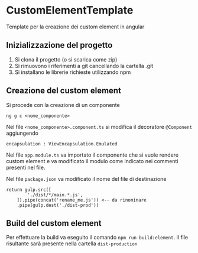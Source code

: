 # CustomElementTemplate

Template per la creazione dei custom element in angular

## Inizializzazione del progetto

1. Si clona il progetto (o si scarica come zip)
2. Si rimuovono i riferimenti a git cancellando la cartella .git
3. Si installano le librerie richieste utilizzando npm

## Creazione del custom element

Si procede con la creazione di un componente
```
ng g c <nome_componente>
```
Nel file `<nome_componente>.component.ts` si modifica il decoratore `@Component` aggiungendo
```
encapsulation : ViewEncapsulation.Emulated
```
Nel file `app.module.ts` va importato il componente che si vuole rendere custom element e va modificato il modulo come indicato nei commenti presenti nel file.

Nel file `package.json` va modificato il nome del file di destinazione
```
return gulp.src([
        './dist/*/main.*.js',
    ]).pipe(concat('rename_me.js')) <-- da rinominare
    .pipe(gulp.dest('./dist-prod'))
```
## Build del custom element

Per effettuare la build va eseguito il comando `npm run build:element`. Il file risultante sarà presente nella cartella `dist-production`
